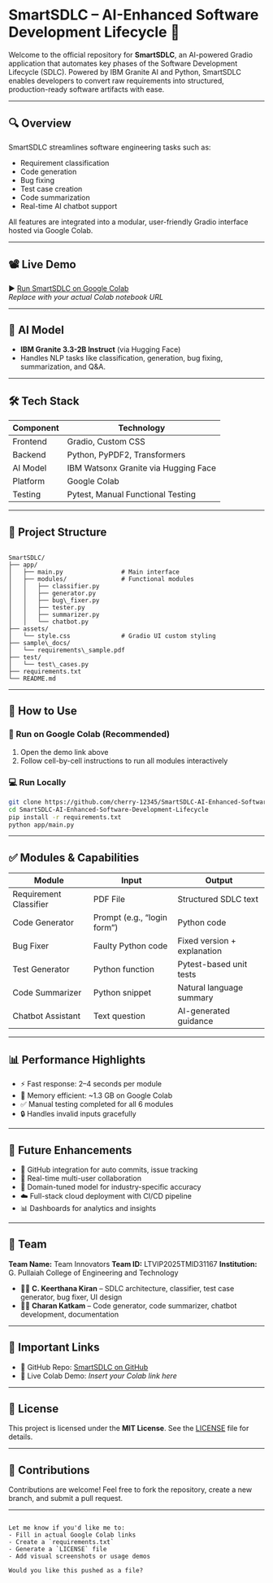 # SmartSDLC – AI-Enhanced Software Development Lifecycle 🚀

Welcome to the official repository for **SmartSDLC**, an AI-powered Gradio application that automates key phases of the Software Development Lifecycle (SDLC). Powered by IBM Granite AI and Python, SmartSDLC enables developers to convert raw requirements into structured, production-ready software artifacts with ease.

---

## 🔍 Overview

SmartSDLC streamlines software engineering tasks such as:
- Requirement classification
- Code generation
- Bug fixing
- Test case creation
- Code summarization
- Real-time AI chatbot support

All features are integrated into a modular, user-friendly Gradio interface hosted via Google Colab.

---

## 📽 Live Demo

▶️ [Run SmartSDLC on Google Colab](https://colab.research.google.com/drive/YourColabNotebookID)  
_Replace with your actual Colab notebook URL_

---

## 🧠 AI Model

- **IBM Granite 3.3-2B Instruct** (via Hugging Face)
- Handles NLP tasks like classification, generation, bug fixing, summarization, and Q&A.

---

## 🛠️ Tech Stack

| Component       | Technology                          |
|----------------|--------------------------------------|
| Frontend        | Gradio, Custom CSS                  |
| Backend         | Python, PyPDF2, Transformers        |
| AI Model        | IBM Watsonx Granite via Hugging Face|
| Platform        | Google Colab                        |
| Testing         | Pytest, Manual Functional Testing   |

---

## 📂 Project Structure

```

SmartSDLC/
├── app/
│   ├── main.py                # Main interface
│   ├── modules/               # Functional modules
│   │   ├── classifier.py
│   │   ├── generator.py
│   │   ├── bug\_fixer.py
│   │   ├── tester.py
│   │   ├── summarizer.py
│   │   └── chatbot.py
├── assets/
│   └── style.css              # Gradio UI custom styling
├── sample\_docs/
│   └── requirements\_sample.pdf
├── test/
│   └── test\_cases.py
├── requirements.txt
└── README.md

````

---

## 🚀 How to Use

### 📌 Run on Google Colab (Recommended)

1. Open the demo link above
2. Follow cell-by-cell instructions to run all modules interactively

### 💻 Run Locally

```bash
git clone https://github.com/cherry-12345/SmartSDLC-AI-Enhanced-Software-Development-Lifecycle.git
cd SmartSDLC-AI-Enhanced-Software-Development-Lifecycle
pip install -r requirements.txt
python app/main.py
````

---

## ✅ Modules & Capabilities

| Module                 | Input                       | Output                      |
| ---------------------- | --------------------------- | --------------------------- |
| Requirement Classifier | PDF File                    | Structured SDLC text        |
| Code Generator         | Prompt (e.g., “login form”) | Python code                 |
| Bug Fixer              | Faulty Python code          | Fixed version + explanation |
| Test Generator         | Python function             | Pytest-based unit tests     |
| Code Summarizer        | Python snippet              | Natural language summary    |
| Chatbot Assistant      | Text question               | AI-generated guidance       |

---

## 📊 Performance Highlights

* ⚡ Fast response: 2–4 seconds per module
* 🧠 Memory efficient: \~1.3 GB on Google Colab
* ✅ Manual testing completed for all 6 modules
* 🔒 Handles invalid inputs gracefully

---

## 🧠 Future Enhancements

* 🔗 GitHub integration for auto commits, issue tracking
* 👥 Real-time multi-user collaboration
* 🏥 Domain-tuned model for industry-specific accuracy
* ☁️ Full-stack cloud deployment with CI/CD pipeline
* 📊 Dashboards for analytics and insights

---

## 👥 Team

**Team Name:** Team Innovators
**Team ID:** LTVIP2025TMID31167
**Institution:** G. Pullaiah College of Engineering and Technology

* 👩‍💻 **C. Keerthana Kiran** – SDLC architecture, classifier, test case generator, bug fixer, UI design
* 👨‍💻 **Charan Katkam** – Code generator, code summarizer, chatbot development, documentation

---

## 📎 Important Links

* 🔗 GitHub Repo: [SmartSDLC on GitHub](https://github.com/cherry-12345/SmartSDLC-AI-Enhanced-Software-Development-Lifecycle)
* 🔗 Live Colab Demo: *Insert your Colab link here*

---

## 📄 License

This project is licensed under the **MIT License**.
See the [LICENSE](LICENSE) file for details.

---

## 🙌 Contributions

Contributions are welcome!
Feel free to fork the repository, create a new branch, and submit a pull request.

---

```

Let me know if you'd like me to:
- Fill in actual Google Colab links
- Create a `requirements.txt`
- Generate a `LICENSE` file
- Add visual screenshots or usage demos

Would you like this pushed as a file?
```
